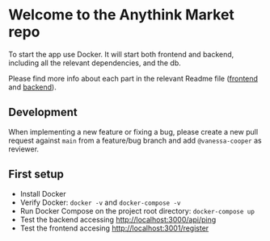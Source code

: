 # Welcome to the Anythink Market repo

To start the app use Docker. It will start both frontend and backend, including all the relevant dependencies, and the db.

Please find more info about each part in the relevant Readme file ([frontend](frontend/readme.md) and [backend](backend/README.md)).

## Development

When implementing a new feature or fixing a bug, please create a new pull request against `main` from a feature/bug branch and add `@vanessa-cooper` as reviewer.

## First setup

- Install Docker
- Verify Docker: `docker -v` and `docker-compose -v`
- Run Docker Compose on the project root directory: `docker-compose up`
- Test the backend accessing [http://localhost:3000/api/ping](http://localhost:3000/api/ping)
- Test the frontend accesing [http://localhost:3001/register](http://localhost:3001/register)

